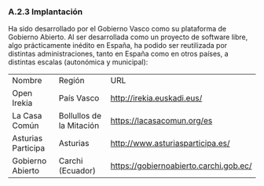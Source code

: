 ### A.2.3 Implantación

Ha sido desarrollado por el Gobierno Vasco como su plataforma de Gobierno Abierto. Al ser desarrollada como un proyecto de software libre, algo prácticamente inédito en España, ha podido ser reutilizada por distintas administraciones, tanto en España como en otros países, a distintas escalas (autonómica y municipal): 

<table>
  <tr>
    <td>Nombre</td>
    <td>Región</td>
    <td>URL</td>
  </tr>
  <tr>
    <td>Open Irekia</td>
    <td>País Vasco</td>
    <td><a    href="http://irekia.euskadi.eus/">http://irekia.euskadi.eus/</a></td>
  </tr>
  <tr>
    <td>La Casa Común</td>
    <td>Bollullos de la Mitación</td>
    <td><a href="https://lacasacomun.org/es">https://lacasacomun.org/es</a></td>
  </tr>
  <tr>
    <td>Asturias Participa</td>
    <td>Asturias</td>
    <td><a href="http://www.asturiasparticipa.es/">http://www.asturiasparticipa.es/</a></td>
  </tr>
  <tr>
    <td>Gobierno Abierto</td>
    <td>Carchi (Ecuador)</td>
    <td><a href="https://gobiernoabierto.carchi.gob.ec/">https://gobiernoabierto.carchi.gob.ec/</a></td>
  </tr>
</table>
 